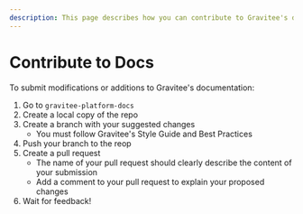 ```yaml
---
description: This page describes how you can contribute to Gravitee's documentation
---
```


# Contribute to Docs

To submit modifications or additions to Gravitee's documentation:

1. Go to `gravitee-platform-docs`
2. Create a local copy of the repo
3. Create a branch with your suggested changes
   * You must follow Gravitee's Style Guide and Best Practices
4. Push your branch to the reop
5. Create a pull request
   * The name of your pull request should clearly describe the content of your submission
   * Add a comment to your pull request to explain your proposed changes
6. Wait for feedback!
